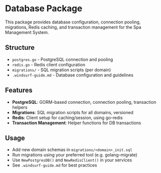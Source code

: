# Database Package

This package provides database configuration, connection pooling, migrations, Redis caching, and transaction management for the Spa Management System.

## Structure

- `postgres.go` - PostgreSQL connection and pooling
- `redis.go` - Redis client configuration
- `migrations/` - SQL migration scripts (per domain)
- `.windsurf-guide.md` - Database configuration and guidelines

## Features
- **PostgreSQL**: GORM-based connection, connection pooling, transaction helpers
- **Migrations**: SQL migration scripts for all domains, versioned
- **Redis**: Client setup for caching/session, using go-redis
- **Transaction Management**: Helper functions for DB transactions

## Usage
- Add new domain schemas in `migrations/<domain>_init.sql`
- Run migrations using your preferred tool (e.g. golang-migrate)
- Use `NewPostgresDB()` and `NewRedisClient()` in your services
- See `.windsurf-guide.md` for best practices
